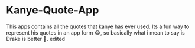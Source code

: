 # Kanye-Quote-App

This apps contains all the quotes that kanye has ever used. Its a fun way to represent his quotes in an app form 😂, so basically what i mean to say is Drake is better 😤.
edited